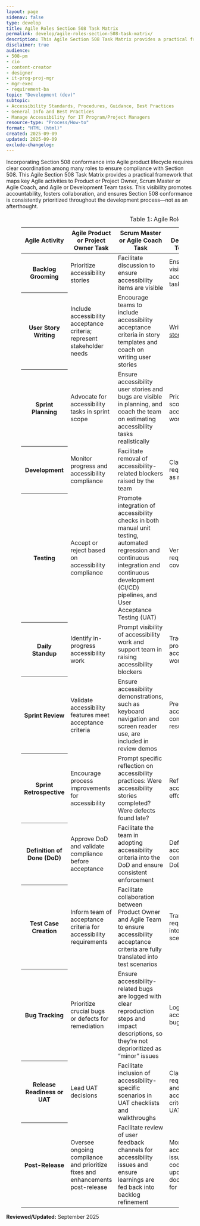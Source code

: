 ```yaml
---
layout: page
sidenav: false
type: develop
title: Agile Roles Section 508 Task Matrix
permalink: develop/agile-roles-section-508-task-matrix/
description: This Agile Section 508 Task Matrix provides a practical framework that maps key Agile activities to Product or Project Owner, Scrum Master or Agile Coach, and Agile or Development Team tasks.
disclaimer: true
audience: 
- 508-pm
- cio
- content-creator
- designer
- it-prog-proj-mgr
- mgr-exec
- requirement-ba
topic: "Development (dev)"
subtopic: 
- Accessibility Standards, Procedures, Guidance, Best Practices
- General Info and Best Practices
- Manage Accessibility for IT Program/Project Managers
resource-type: "Process/How-to"
format: "HTML (html)"
created: 2025-09-09
updated: 2025-09-09
exclude-changelog: 
---
```

Incorporating Section 508 conformance into Agile product lifecycle requires clear coordination among many roles to ensure compliance with Section 508. This Agile Section 508 Task Matrix provides a practical framework that maps key Agile activities to Product or Project Owner, Scrum Master or Agile Coach, and Agile or Development Team tasks. This visibility promotes accountability, fosters collaboration, and ensures Section 508 conformance is consistently prioritized throughout the development process—not as an afterthought.
<figure class = "usa-table-container--scrollable" role="region" aria-labelledby="table-agile-roles-caption" tabindex="0">
  <table id="table-agile-roles" class="usa-table usa-table--borderless striped margin-bottom-3">
  <caption id="table-agile-roles-caption">Table 1: Agile Roles Section 508 Task Matrix</caption>
  <colgroup>
    <col class="col-activity">
    <col class="col-owner">
    <col class="col-coach">
    <col class="col-team">
    <col class="col-artifact">
    <col class="col-integration">
    <col class="col-tools">
  </colgroup>
  <thead>
  <tr>
      <th scope="col">Agile Activity</th>
      <th scope="col">Agile Product or Project Owner Task</th>
      <th scope="col">Scrum Master or Agile Coach Task</th>
      <th scope="col">Agile or Development Team Task</th>
      <th scope="col">Related Artifact</th>
      <th scope="col">Accessibility Integration</th>
      <th scope="col">Tool or Methods</th>
    </tr>
  </thead>
  <tbody>
    <tr>
      <th scope="row">Backlog Grooming</th>
      <td>Prioritize accessibility stories</td>
      <td>Facilitate discussion to ensure accessibility items are visible</td>
      <td>Ensure visibility into accessibility tasks</td>
      <td>Epics, <a href="{{site.baseurl}}/develop/sample-personas/">User Personas</a></td>
      <td>Add personas with disabilities</td>
      <td>Story maps, <a href="{{site.baseurl}}/develop/sample-personas/">Persona templates</a></td>
    </tr>
    <tr>
      <th scope="row">User Story Writing</th>
      <td>Include accessibility acceptance criteria; represent stakeholder needs</td>
      <td>Encourage teams to include accessibility acceptance criteria in story templates and coach on writing user stories</td>
      <td>Write <a href="{{site.baseurl}}/develop/user-stories/">user stories</a></td>
      <td>User Stories in project management tool, Story Definition of Done (DoD)</td>
      <td>Add user stories that include people with disabilities with acceptance criteria</td>
      <td>Project management tool templates, accessibility checklists, manual and automated testing tools</td>
    </tr>
    <tr>
      <th scope="row">Sprint Planning</th>
      <td>Advocate for accessibility tasks in sprint scope</td>
      <td>Ensure accessibility user stories and bugs are visible in planning, and coach the team on estimating accessibility tasks realistically</td>
      <td>Prioritize and scope accessibility work</td>
      <td>Sprint backlog</td>
      <td>Call out accessibility bugs as blockers; ensure accessibility tasks are not de-scoped</td>
      <td>Agile board filters such as label: accessibility</td>
    </tr>
    <tr>
      <th scope="row">Development</th>
      <td>Monitor progress and accessibility compliance</td>
      <td>Facilitate removal of accessibility-related blockers raised by the team</td>
      <td>Clarify requirements as needed</td>
      <td>User stories, epics, sprint backlog, traceability matrix</td>
      <td>Embeds accessibility during development</td>
      <td>Project management tool</td>
    </tr>
    <tr>
      <th scope="row">Testing</th>
      <td>Accept or reject based on accessibility compliance</td>
      <td>Promote integration of accessibility checks in both manual unit testing, automated regression and continuous integration and continuous development (CI/CD) pipelines, and User Acceptance Testing (UAT)</td>
      <td>Verify requirements coverage</td>
      <td>Test cases or test scenarios, test plan, bug or defect reports, traceability matrix, UAT feedback, test report</td>
      <td>Specifies checks for accessibility, defines scope, and identifies any bugs</td>
      <td>Project management tool, test report tool</td>
    </tr>
    <tr>
      <th scope="row">Daily Standup</th>
      <td>Identify in-progress accessibility work</td>
      <td>Prompt visibility of accessibility work and support team in raising accessibility blockers</td>
      <td>Track progress of accessibility work</td>
      <td>Sprint board</td>
      <td>Developers and testers report blockers on accessibility criteria</td>
      <td>Shared QA environment for accessibility</td>
    </tr>
    <tr>
      <th scope="row">Sprint Review</th>
      <td>Validate accessibility features meet acceptance criteria</td>
      <td>Ensure accessibility demonstrations, such as keyboard navigation and screen reader use, are included in review demos</td>
      <td>Present accessibility compliance results</td>
      <td>Demo scripts or Acceptance logs</td>
      <td>Show full keyboard navigation, screen reader flow for completed stories</td>
      <td>Test report, screen share</td>
    </tr>
    <tr>
      <th scope="row">Sprint Retrospective</th>
      <td>Encourage process improvements for accessibility</td>
      <td>Prompt specific reflection on accessibility practices: Were accessibility stories completed? Were defects found late?</td>
      <td>Reflect on accessibility effort</td>
      <td>Retro board or Notes</td>
      <td>Ask: Were accessibility stories completed? Were bugs logged, or missed until QA?</td>
      <td>Team health check, accessibility retro prompt</td>
    </tr>
    <tr>
      <th scope="row">Definition of Done (DoD)</th>
      <td>Approve DoD and validate compliance before acceptance</td>
      <td>Facilitate the team in adopting accessibility criteria into the DoD and ensure consistent enforcement</td>
      <td>Define accessibility compliance in DoD</td>
      <td>Team DoD or Working Agreement</td>
      <td>Must pass all application Section 508 standards</td>
      <td>Add DoD checklist to ticket template</td>
    </tr>
    <tr>
      <th scope="row">Test Case Creation</th>
      <td>Inform team of acceptance criteria for accessibility requirements</td>
      <td>Facilitate collaboration between Product Owner and Agile Team to ensure accessibility acceptance criteria are fully translated into test scenarios</td>
      <td>Translate requirements into testing scenarios</td>
      <td>Test cases</td>
      <td>Write “Given/When/Then” with accessibility: “Given I tab to the form, I can submit without mouse”</td>
      <td>Cucumber, TestRail, Zephyr</td>
    </tr>
    <tr>
      <th scope="row">Bug Tracking</th>
      <td>Prioritize crucial bugs or defects for remediation</td>
      <td>Ensure accessibility-related bugs are logged with clear reproduction steps and impact descriptions, so they’re not deprioritized as “minor” issues</td>
      <td>Log accessibility bugs</td>
      <td>Bug tickets</td>
      <td>Log Section 508 violation, screen reader behavior, keyboard trap, etc.</td>
      <td>Project management tool, DevOps with Section 508 tags</td>
    </tr>
    <tr>
      <th scope="row">Release Readiness or UAT</th>
      <td>Lead UAT decisions</td>
      <td>Facilitate inclusion of accessibility-specific scenarios in UAT checklists and walkthroughs</td>
      <td>Clarify requirements and confirm acceptance criteria during UAT</td>
      <td>UAT checklist</td>
      <td>UAT includes keyboard-only navigation, screen reader review, contrast check</td>
      <td>UAT scripts, Accessibility Conformance Report (ACR), text report, test logs</td>
    </tr>
    <tr>
      <th scope="row">Post-Release</th>
      <td>Oversee ongoing compliance and prioritize fixes and enhancements post-release</td>
      <td>Facilitate review of user feedback channels for accessibility issues and ensure learnings are fed back into backlog refinement</td>
      <td>Monitor accessibility issues and coordinate updates and documentation for defects</td>
      <td>Backlog or Roadmap</td>
      <td>Accessibility issues logged by users prioritized in backlog</td>
      <td>User feedback loops, accessibility statement update</td>
    </tr>
  </tbody>
</table>
</figure>

**Reviewed/Updated:** September 2025

